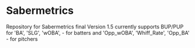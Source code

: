 # Sabermetrics
Repository for Sabermetrics final
Version 1.5
currently supports BUP/PUP for 'BA', 'SLG', 'wOBA', - for batters 
and 'Opp_wOBA', 'Whiff_Rate', 'Opp_BA' - for pitchers
